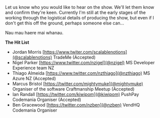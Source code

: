 Let us know who you would like to hear on the show. We'll let them know and confirm they're keen. Currently I'm still at the early stages of the working through the logistical details of producing the show, but even if I don't get this off the ground, perhaps someone else can...

Nau mau haere mai whanau.

**The Hit List**
- Jordan Morris [https://www.twiter.com/scalablenotions](@scalablenotions) TradeMe (Accepted)
- Nigel Parker [https://www.twitter.com/nzigel](@nzigel) MS Developer Experience team NZ
- Thiago Almeida [https://www.twitter.com/nzthiago](@nzthiago) MS Azure NZ (Accepted)
- Marcus Bristol [https://twitter.com/mightymuke](@mightymuke) Organiser of the software Craftmanship Meetup (Accepted)
- Ian Randall [https://twitter.com/kiwipom](@kiwipom) PushPay Codemania Organiser (Accepted)
- Ben Gracewood [https://twitter.com/nzben](@nzben) VendHQ Codemania Organiser
